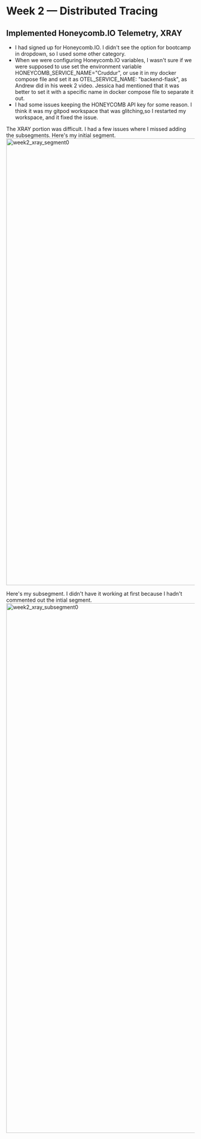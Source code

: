 # Week 2 — Distributed Tracing

## Implemented Honeycomb.IO Telemetry, XRAY
- I had signed up for Honeycomb.IO. I didn't see the option for bootcamp in dropdown, so I used some other category.
- When we were configuring Honeycomb.IO variables, I wasn't sure if we were supposed to use set the environment variable HONEYCOMB_SERVICE_NAME="Cruddur", or use it in my docker compose file and set it as OTEL_SERVICE_NAME: "backend-flask", as Andrew did in his week 2 video. Jessica had mentioned that it was better to set it with a specific name in docker compose file to separate it out. 
- I had some issues keeping the HONEYCOMB API key for some reason. I think it was my gitpod workspace that was glitching,so I restarted my workspace, and it fixed the issue.

The XRAY portion was difficult. I had a few issues where I missed adding the subsegments.
Here's my initial segment.
<img width="1195" alt="week2_xray_segment0" src="https://user-images.githubusercontent.com/20133223/224455840-ca1c4851-4d18-47f7-899f-24f83b48081c.png">

Here's my subsegment. I didn't have it working at first because I hadn't commented out the intial segment.
<img width="1417" alt="week2_xray_subsegment0" src="https://user-images.githubusercontent.com/20133223/224456833-0df55666-3e63-4c6f-9499-1eb27c09848b.png">
